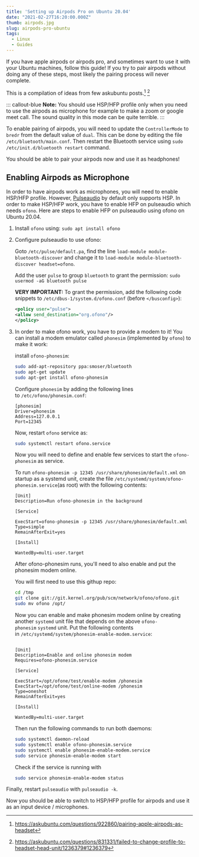 ```yaml
---
title: 'Setting up Airpods Pro on Ubuntu 20.04'
date: "2021-02-27T16:20:00.000Z"
thumb: airpods.jpg
slug: airpods-pro-ubuntu
tags:
  - Linux
  - Guides
---
```


If you have apple airpods or airpods pro, and sometimes want to use it with your Ubuntu machines,
follow this guide! If you try to pair airpods without doing any of these steps, most likely the
pairing process will never complete.

This is a compilation of ideas from few askubuntu posts.[^1] [^2]

::: callout-blue
**Note:** You should use HSP/HFP profile only when you need to use the airpods as microphone for
example to make a zoom or google meet call. The sound quality in this mode can be quite terrible.
:::

To enable pairing of airpods, you will need to update the `ControllerMode` to `bredr` from the
default value of `dual`. This can be done by editing the file `/etc/bluetooth/main.conf`.
Then restart the Bluetooth service using `sudo /etc/init.d/bluetooth restart` command.

You should be able to pair your airpods now and use it as headphones!

## Enabling Airpods as Microphone

In order to have airpods work as microphones, you will need to enable HSP/HFP profile. However,
[Pulseaudio](https://www.freedesktop.org/wiki/Software/PulseAudio/) by default only supports HSP.
In order to make HSP/HFP work, you have to enable HFP on
pulseaudio which needs `ofono`. Here are steps to enable HFP on pulseaudio using ofono on
Ubuntu 20.04.

1. Install `ofono` using: `sudo apt install ofono`

2. Configure pulseaudio to use ofono:

    Goto `/etc/pulse/default.pa`, find the line `load-module module-bluetooth-discover` and change
    it to `load-module module-bluetooth-discover headset=ofono`.

    Add the user `pulse` to group `bluetooth` to grant the permission:
    `sudo usermod -aG bluetooth pulse`

    **VERY IMPORTANT:** To grant the permission, add the following code snippets to
    `/etc/dbus-1/system.d/ofono.conf` (before `</busconfig>`):

    ```xml
    <policy user="pulse">
    <allow send_destination="org.ofono"/>
    </policy>
    ```

3. In order to make ofono work, you have to provide a modem to it!
   You can install a modem emulator called `phonesim` (implemented by `ofono`) to make it work:

    install `ofono-phonesim`:

    ```bash
    sudo add-apt-repository ppa:smoser/bluetooth
    sudo apt-get update
    sudo apt-get install ofono-phonesim
    ```

    Configure `phonesim` by adding the following lines to `/etc/ofono/phonesim.conf`:

    ```
    [phonesim]
    Driver=phonesim
    Address=127.0.0.1
    Port=12345
    ```

    Now, restart `ofono` service as:

    ```bash
    sudo systemctl restart ofono.service
    ```

    Now you will need to define and enable few services to start the `ofono-phonesim` as service.

    To run `ofono-phonesim -p 12345 /usr/share/phonesim/default.xml` on startup as a systemd unit,
    create the file `/etc/systemd/system/ofono-phonesim.service`(as root) with the following
    contents:

    ```
    [Unit]
    Description=Run ofono-phonesim in the background

    [Service]

    ExecStart=ofono-phonesim -p 12345 /usr/share/phonesim/default.xml
    Type=simple
    RemainAfterExit=yes

    [Install]

    WantedBy=multi-user.target
    ```

    After ofono-phonesim runs, you'll need to also enable and put the phonesim modem online.

    You will first need to use this githup repo:

    ```bash
    cd /tmp
    git clone git://git.kernel.org/pub/scm/network/ofono/ofono.git
    sudo mv ofono /opt/
    ```

    Now you can enable and make phonesim modem online by creating another `systemd` unit file that
    depends on the above `ofono-phonesim` `systemd` unit. Put the following contents
    in `/etc/systemd/system/phonesim-enable-modem.service`:

    ```

    [Unit]
    Description=Enable and online phonesim modem
    Requires=ofono-phonesim.service

    [Service]

    ExecStart=/opt/ofone/test/enable-modem /phonesim
    ExecStart=/opt/ofone/test/online-modem /phonesim
    Type=oneshot
    RemainAfterExit=yes

    [Install]

    WantedBy=multi-user.target
    ```

    Then run the following commands to run both daemons:

    ```bash
    sudo systemctl daemon-reload
    sudo systemctl enable ofono-phonesim.service
    sudo systemctl enable phonesim-enable-modem.service
    sudo service phonesim-enable-modem start
    ```

    Check if the service is running with

    ```bash
    sudo service phonesim-enable-modem status
    ```

Finally, restart `pulseaudio` with `pulseaudio -k`.

Now you should be able to switch to HSP/HFP profile for airpods and use it as an
input device / microphones.

[^1]: https://askubuntu.com/questions/922860/pairing-apple-airpods-as-headset
[^2]: https://askubuntu.com/questions/831331/failed-to-change-profile-to-headset-head-unit/1236379#1236379
